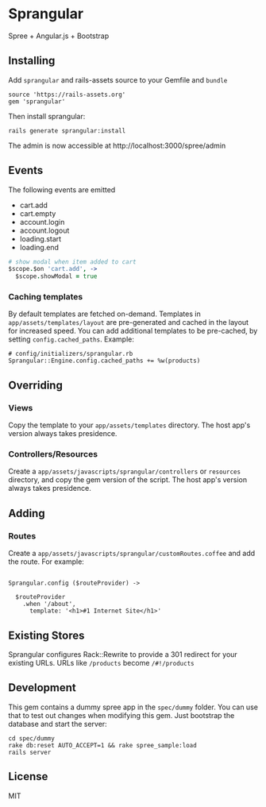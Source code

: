 # Sprangular

Spree + Angular.js + Bootstrap

## Installing

Add `sprangular` and rails-assets source to your Gemfile and `bundle`

```
source 'https://rails-assets.org'
gem 'sprangular'
```

Then install sprangular:

```
rails generate sprangular:install
```

The admin is now accessible at http://localhost:3000/spree/admin

## Events

The following events are emitted

- cart.add
- cart.empty
- account.login
- account.logout
- loading.start
- loading.end

```coffeescript
# show modal when item added to cart
$scope.$on 'cart.add', ->
  $scope.showModal = true
```

### Caching templates

By default templates are fetched on-demand. Templates in `app/assets/templates/layout` are pre-generated and cached in the layout for increased speed.
You can add additional templates to be pre-cached, by setting `config.cached_paths`. Example:

```
# config/initializers/sprangular.rb
Sprangular::Engine.config.cached_paths += %w(products)
```

## Overriding

### Views

Copy the template to your `app/assets/templates` directory. The host app's version always takes presidence.

### Controllers/Resources

Create a `app/assets/javascripts/sprangular/controllers` or `resources` directory, and copy the gem version of the script. The host app's version always takes presidence.

## Adding

### Routes

Create a `app/assets/javascripts/sprangular/customRoutes.coffee` and add the route. For example:

```

Sprangular.config ($routeProvider) ->

  $routeProvider
    .when '/about',
      template: '<h1>#1 Internet Site</h1>'
```

## Existing Stores

Sprangular configures Rack::Rewrite to provide a 301 redirect for your existing URLs. URLs like `/products` become `/#!/products`

## Development

This gem contains a dummy spree app in the `spec/dummy` folder. You can use that to test out changes when modifying this gem. Just bootstrap the database and start the server:

```
cd spec/dummy
rake db:reset AUTO_ACCEPT=1 && rake spree_sample:load
rails server
```

## License

MIT
